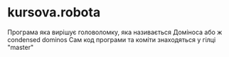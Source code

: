 # kursova.robota
Програма яка вирішує головоломку, яка називається Доміноса або ж condensed dominos
Сам код програми та коміти знаходяться у гілці "master"
